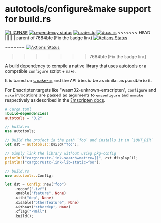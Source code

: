 # autotools/configure&make support for build.rs

[![LICENSE](https://img.shields.io/badge/license-MIT-blue.svg)](LICENSE)
[![dependency status](https://deps.rs/repo/github/lu-zero/autotools-rs/status.svg)](https://deps.rs/repo/github/lu-zero/autotools-rs)
[![crates.io](https://img.shields.io/crates/v/autotools.svg?style=flat)](https://crates.io/crates/autotools)
[![docs.rs](https://docs.rs/autotools/badge.svg)](https://docs.rs/autotools)
<<<<<<< HEAD
||||||| parent of 7684bfe (Fix the badge link)
[![Actions Status](https://github.com/lu-zero/autotools-rs/workflows/autotools-rs/badge.svg)](https://github.com/lu-zero/autotools-rs/actions)

=======
[![Actions Status](https://github.com/lu-zero/autotools-rs/workflows/autotools-rs-compact/badge.svg)](https://github.com/lu-zero/autotools-rs/actions)

>>>>>>> 7684bfe (Fix the badge link)

A build dependency to compile a native library that uses [autotools][1] or
a compatible `configure` script + `make`.

It is based on [cmake-rs](https://github.com/alexcrichton/cmake-rs) and
the API tries to be as similar as possible to it.

For Emscripten targets like "wasm32-unknown-emscripten", `configure` and
`make` invocations are passed as arguments to `emconfigure` and `emmake`
respectively as described in the [Emscripten docs](https://emscripten.org/docs/compiling/Building-Projects.html#integrating-with-a-build-system).

``` toml
# Cargo.toml
[build-dependencies]
autotools = "0.2"
```

``` rust
// build.rs
use autotools;

// Build the project in the path `foo` and installs it in `$OUT_DIR`
let dst = autotools::build("foo");

// Simply link the library without using pkg-config
println!("cargo:rustc-link-search=native={}", dst.display());
println!("cargo:rustc-link-lib=static=foo");
```

``` rust
// build.rs
use autotools::Config;

let dst = Config::new("foo")
    .reconf("-ivf")
    .enable("feature", None)
    .with("dep", None)
    .disable("otherfeature", None)
    .without("otherdep", None)
    .cflag("-Wall")
    .build();
```

[1]: https://www.gnu.org/software/autoconf/autoconf.html
